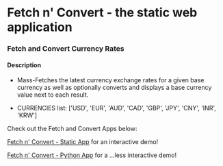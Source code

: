 # Fetch n' Convert - the static web application

### Fetch and Convert Currency Rates

#### Description
- Mass-Fetches the latest currency exchange rates for a given base currency
as well as optionally converts and displays a base currency value next to each result.

- CURRENCIES list: ['USD', 'EUR', 'AUD', 'CAD', 'GBP', 'JPY', 'CNY', 'INR', 'KRW']

Check out the Fetch and Convert Apps below:

[Fetch n' Convert - Static App](https://github.com/Zero2164/currency-exchange-rate-fetch-n-convert/tree/static-app) for an interactive demo!

[Fetch n' Convert - Python App](https://github.com/Zero2164/currency-exchange-rate-fetch-n-convert/tree/python-app) for a ...less interactive demo!
